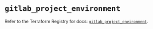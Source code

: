 # `gitlab_project_environment`

Refer to the Terraform Registry for docs: [`gitlab_project_environment`](https://registry.terraform.io/providers/gitlabhq/gitlab/16.7.0/docs/resources/project_environment).
